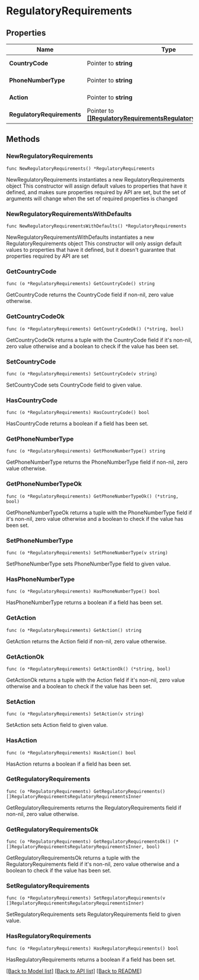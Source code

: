# RegulatoryRequirements

## Properties

Name | Type | Description | Notes
------------ | ------------- | ------------- | -------------
**CountryCode** | Pointer to **string** |  | [optional] [readonly] 
**PhoneNumberType** | Pointer to **string** |  | [optional] [readonly] 
**Action** | Pointer to **string** |  | [optional] [readonly] 
**RegulatoryRequirements** | Pointer to [**[]RegulatoryRequirementsRegulatoryRequirementsInner**](RegulatoryRequirementsRegulatoryRequirementsInner.md) |  | [optional] 

## Methods

### NewRegulatoryRequirements

`func NewRegulatoryRequirements() *RegulatoryRequirements`

NewRegulatoryRequirements instantiates a new RegulatoryRequirements object
This constructor will assign default values to properties that have it defined,
and makes sure properties required by API are set, but the set of arguments
will change when the set of required properties is changed

### NewRegulatoryRequirementsWithDefaults

`func NewRegulatoryRequirementsWithDefaults() *RegulatoryRequirements`

NewRegulatoryRequirementsWithDefaults instantiates a new RegulatoryRequirements object
This constructor will only assign default values to properties that have it defined,
but it doesn't guarantee that properties required by API are set

### GetCountryCode

`func (o *RegulatoryRequirements) GetCountryCode() string`

GetCountryCode returns the CountryCode field if non-nil, zero value otherwise.

### GetCountryCodeOk

`func (o *RegulatoryRequirements) GetCountryCodeOk() (*string, bool)`

GetCountryCodeOk returns a tuple with the CountryCode field if it's non-nil, zero value otherwise
and a boolean to check if the value has been set.

### SetCountryCode

`func (o *RegulatoryRequirements) SetCountryCode(v string)`

SetCountryCode sets CountryCode field to given value.

### HasCountryCode

`func (o *RegulatoryRequirements) HasCountryCode() bool`

HasCountryCode returns a boolean if a field has been set.

### GetPhoneNumberType

`func (o *RegulatoryRequirements) GetPhoneNumberType() string`

GetPhoneNumberType returns the PhoneNumberType field if non-nil, zero value otherwise.

### GetPhoneNumberTypeOk

`func (o *RegulatoryRequirements) GetPhoneNumberTypeOk() (*string, bool)`

GetPhoneNumberTypeOk returns a tuple with the PhoneNumberType field if it's non-nil, zero value otherwise
and a boolean to check if the value has been set.

### SetPhoneNumberType

`func (o *RegulatoryRequirements) SetPhoneNumberType(v string)`

SetPhoneNumberType sets PhoneNumberType field to given value.

### HasPhoneNumberType

`func (o *RegulatoryRequirements) HasPhoneNumberType() bool`

HasPhoneNumberType returns a boolean if a field has been set.

### GetAction

`func (o *RegulatoryRequirements) GetAction() string`

GetAction returns the Action field if non-nil, zero value otherwise.

### GetActionOk

`func (o *RegulatoryRequirements) GetActionOk() (*string, bool)`

GetActionOk returns a tuple with the Action field if it's non-nil, zero value otherwise
and a boolean to check if the value has been set.

### SetAction

`func (o *RegulatoryRequirements) SetAction(v string)`

SetAction sets Action field to given value.

### HasAction

`func (o *RegulatoryRequirements) HasAction() bool`

HasAction returns a boolean if a field has been set.

### GetRegulatoryRequirements

`func (o *RegulatoryRequirements) GetRegulatoryRequirements() []RegulatoryRequirementsRegulatoryRequirementsInner`

GetRegulatoryRequirements returns the RegulatoryRequirements field if non-nil, zero value otherwise.

### GetRegulatoryRequirementsOk

`func (o *RegulatoryRequirements) GetRegulatoryRequirementsOk() (*[]RegulatoryRequirementsRegulatoryRequirementsInner, bool)`

GetRegulatoryRequirementsOk returns a tuple with the RegulatoryRequirements field if it's non-nil, zero value otherwise
and a boolean to check if the value has been set.

### SetRegulatoryRequirements

`func (o *RegulatoryRequirements) SetRegulatoryRequirements(v []RegulatoryRequirementsRegulatoryRequirementsInner)`

SetRegulatoryRequirements sets RegulatoryRequirements field to given value.

### HasRegulatoryRequirements

`func (o *RegulatoryRequirements) HasRegulatoryRequirements() bool`

HasRegulatoryRequirements returns a boolean if a field has been set.


[[Back to Model list]](../README.md#documentation-for-models) [[Back to API list]](../README.md#documentation-for-api-endpoints) [[Back to README]](../README.md)



